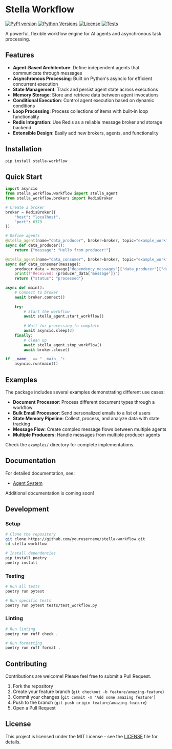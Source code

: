 # Stella Workflow

[![PyPI version](https://img.shields.io/pypi/v/stella-workflow.svg)](https://pypi.org/project/stella-workflow/)
[![Python Versions](https://img.shields.io/pypi/pyversions/stella-workflow.svg)](https://pypi.org/project/stella-workflow/)
[![License](https://img.shields.io/github/license/stellaheystella/stella-workflow.svg)](https://github.com/stellaheystella/stella-workflow/blob/main/LICENSE)
[![Tests](https://github.com/stellaheystella/stella-workflow/actions/workflows/python-test.yml/badge.svg)](https://github.com/stellaheystella/stella-workflow/actions/workflows/python-test.yml)

A powerful, flexible workflow engine for AI agents and asynchronous task processing.

## Features

- **Agent-Based Architecture**: Define independent agents that communicate through messages
- **Asynchronous Processing**: Built on Python's asyncio for efficient concurrent execution
- **State Management**: Track and persist agent state across executions
- **Memory Storage**: Store and retrieve data between agent invocations
- **Conditional Execution**: Control agent execution based on dynamic conditions
- **Loop Processing**: Process collections of items with built-in loop functionality
- **Redis Integration**: Use Redis as a reliable message broker and storage backend
- **Extensible Design**: Easily add new brokers, agents, and functionality

## Installation

```bash
pip install stella-workflow
```

## Quick Start

```python
import asyncio
from stella_workflow.workflow import stella_agent
from stella_workflow.brokers import RedisBroker

# Create a broker
broker = RedisBroker({
    "host": "localhost",
    "port": 6379
})

# Define agents
@stella_agent(name="data_producer", broker=broker, topic="example_workflow")
async def data_producer():
    return {"message": "Hello from producer!"}

@stella_agent(name="data_consumer", broker=broker, topic="example_workflow", depends_on=["data_producer"])
async def data_consumer(message):
    producer_data = message["dependency_messages"]["data_producer"]["data"]
    print(f"Received: {producer_data['message']}")
    return {"status": "processed"}

async def main():
    # Connect to broker
    await broker.connect()
    
    try:
        # Start the workflow
        await stella_agent.start_workflow()
        
        # Wait for processing to complete
        await asyncio.sleep(2)
    finally:
        # Clean up
        await stella_agent.stop_workflow()
        await broker.close()

if __name__ == "__main__":
    asyncio.run(main())
```

## Examples

The package includes several examples demonstrating different use cases:

- **Document Processor**: Process different document types through a workflow
- **Bulk Email Processor**: Send personalized emails to a list of users
- **State Memory Pipeline**: Collect, process, and analyze data with state tracking
- **Message Flow**: Create complex message flows between multiple agents
- **Multiple Producers**: Handle messages from multiple producer agents

Check the `examples/` directory for complete implementations.

## Documentation

For detailed documentation, see:

- [Agent System](docs/CORE_AGENT.md)

Additional documentation is coming soon!

## Development

### Setup

```bash
# Clone the repository
git clone https://github.com/yourusername/stella-workflow.git
cd stella-workflow

# Install dependencies
pip install poetry
poetry install
```

### Testing

```bash
# Run all tests
poetry run pytest

# Run specific tests
poetry run pytest tests/test_workflow.py
```

### Linting

```bash
# Run linting
poetry run ruff check .

# Run formatting
poetry run ruff format .
```

## Contributing

Contributions are welcome! Please feel free to submit a Pull Request.

1. Fork the repository
2. Create your feature branch (`git checkout -b feature/amazing-feature`)
3. Commit your changes (`git commit -m 'Add some amazing feature'`)
4. Push to the branch (`git push origin feature/amazing-feature`)
5. Open a Pull Request

## License

This project is licensed under the MIT License - see the [LICENSE](LICENSE) file for details.
